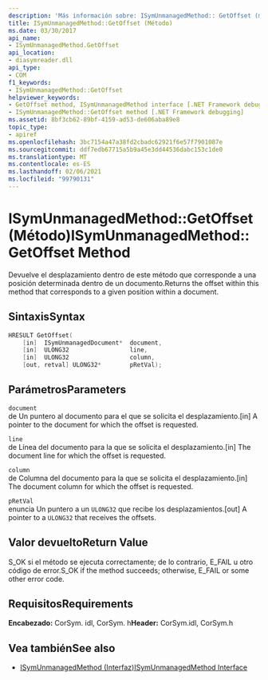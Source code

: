 ```yaml
---
description: 'Más información sobre: ISymUnmanagedMethod:: GetOffset (método)'
title: ISymUnmanagedMethod::GetOffset (Método)
ms.date: 03/30/2017
api_name:
- ISymUnmanagedMethod.GetOffset
api_location:
- diasymreader.dll
api_type:
- COM
f1_keywords:
- ISymUnmanagedMethod::GetOffset
helpviewer_keywords:
- GetOffset method, ISymUnmanagedMethod interface [.NET Framework debugging]
- ISymUnmanagedMethod::GetOffset method [.NET Framework debugging]
ms.assetid: 8bf3cb62-89bf-4159-ad53-de606aba89e8
topic_type:
- apiref
ms.openlocfilehash: 3bc7154a47a38fd2cbadc62921f6e57f7901087e
ms.sourcegitcommit: ddf7edb67715a5b9a45e3dd44536dabc153c1de0
ms.translationtype: MT
ms.contentlocale: es-ES
ms.lasthandoff: 02/06/2021
ms.locfileid: "99790131"
---
```

# <a name="isymunmanagedmethodgetoffset-method"></a><span data-ttu-id="47a52-103">ISymUnmanagedMethod::GetOffset (Método)</span><span class="sxs-lookup"><span data-stu-id="47a52-103">ISymUnmanagedMethod::GetOffset Method</span></span>

<span data-ttu-id="47a52-104">Devuelve el desplazamiento dentro de este método que corresponde a una posición determinada dentro de un documento.</span><span class="sxs-lookup"><span data-stu-id="47a52-104">Returns the offset within this method that corresponds to a given position within a document.</span></span>  
  
## <a name="syntax"></a><span data-ttu-id="47a52-105">Sintaxis</span><span class="sxs-lookup"><span data-stu-id="47a52-105">Syntax</span></span>  
  
```cpp  
HRESULT GetOffset(  
    [in]  ISymUnmanagedDocument*  document,  
    [in]  ULONG32                 line,  
    [in]  ULONG32                 column,  
    [out, retval] ULONG32*        pRetVal);  
```  
  
## <a name="parameters"></a><span data-ttu-id="47a52-106">Parámetros</span><span class="sxs-lookup"><span data-stu-id="47a52-106">Parameters</span></span>  

 `document`  
 <span data-ttu-id="47a52-107">de Un puntero al documento para el que se solicita el desplazamiento.</span><span class="sxs-lookup"><span data-stu-id="47a52-107">[in] A pointer to the document for which the offset is requested.</span></span>  
  
 `line`  
 <span data-ttu-id="47a52-108">de Línea del documento para la que se solicita el desplazamiento.</span><span class="sxs-lookup"><span data-stu-id="47a52-108">[in] The document line for which the offset is requested.</span></span>  
  
 `column`  
 <span data-ttu-id="47a52-109">de Columna del documento para la que se solicita el desplazamiento.</span><span class="sxs-lookup"><span data-stu-id="47a52-109">[in] The document column for which the offset is requested.</span></span>  
  
 `pRetVal`  
 <span data-ttu-id="47a52-110">enuncia Un puntero a un `ULONG32` que recibe los desplazamientos.</span><span class="sxs-lookup"><span data-stu-id="47a52-110">[out] A pointer to a `ULONG32` that receives the offsets.</span></span>  
  
## <a name="return-value"></a><span data-ttu-id="47a52-111">Valor devuelto</span><span class="sxs-lookup"><span data-stu-id="47a52-111">Return Value</span></span>  

 <span data-ttu-id="47a52-112">S_OK si el método se ejecuta correctamente; de lo contrario, E_FAIL u otro código de error.</span><span class="sxs-lookup"><span data-stu-id="47a52-112">S_OK if the method succeeds; otherwise, E_FAIL or some other error code.</span></span>  
  
## <a name="requirements"></a><span data-ttu-id="47a52-113">Requisitos</span><span class="sxs-lookup"><span data-stu-id="47a52-113">Requirements</span></span>  

 <span data-ttu-id="47a52-114">**Encabezado:** CorSym. idl, CorSym. h</span><span class="sxs-lookup"><span data-stu-id="47a52-114">**Header:** CorSym.idl, CorSym.h</span></span>  
  
## <a name="see-also"></a><span data-ttu-id="47a52-115">Vea también</span><span class="sxs-lookup"><span data-stu-id="47a52-115">See also</span></span>

- [<span data-ttu-id="47a52-116">ISymUnmanagedMethod (Interfaz)</span><span class="sxs-lookup"><span data-stu-id="47a52-116">ISymUnmanagedMethod Interface</span></span>](isymunmanagedmethod-interface.md)
